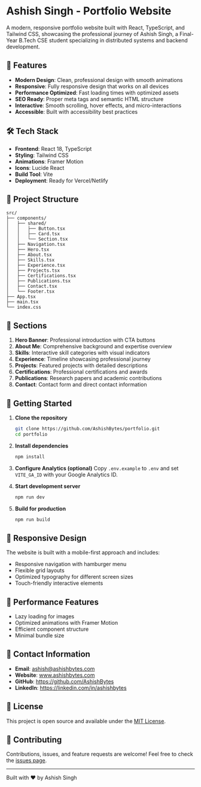 # Ashish Singh - Portfolio Website

A modern, responsive portfolio website built with React, TypeScript, and Tailwind CSS, showcasing the professional journey of Ashish Singh, a Final-Year B.Tech CSE student specializing in distributed systems and backend development.

## 🚀 Features

- **Modern Design**: Clean, professional design with smooth animations
- **Responsive**: Fully responsive design that works on all devices
- **Performance Optimized**: Fast loading times with optimized assets
- **SEO Ready**: Proper meta tags and semantic HTML structure
- **Interactive**: Smooth scrolling, hover effects, and micro-interactions
- **Accessible**: Built with accessibility best practices

## 🛠️ Tech Stack

- **Frontend**: React 18, TypeScript
- **Styling**: Tailwind CSS
- **Animations**: Framer Motion
- **Icons**: Lucide React
- **Build Tool**: Vite
- **Deployment**: Ready for Vercel/Netlify

## 📁 Project Structure

```
src/
├── components/
│   ├── shared/
│   │   ├── Button.tsx
│   │   ├── Card.tsx
│   │   └── Section.tsx
│   ├── Navigation.tsx
│   ├── Hero.tsx
│   ├── About.tsx
│   ├── Skills.tsx
│   ├── Experience.tsx
│   ├── Projects.tsx
│   ├── Certifications.tsx
│   ├── Publications.tsx
│   ├── Contact.tsx
│   └── Footer.tsx
├── App.tsx
├── main.tsx
└── index.css
```

## 🎨 Sections

1. **Hero Banner**: Professional introduction with CTA buttons
2. **About Me**: Comprehensive background and expertise overview
3. **Skills**: Interactive skill categories with visual indicators
4. **Experience**: Timeline showcasing professional journey
5. **Projects**: Featured projects with detailed descriptions
6. **Certifications**: Professional certifications and awards
7. **Publications**: Research papers and academic contributions
8. **Contact**: Contact form and direct contact information

## 🚀 Getting Started

1. **Clone the repository**
   ```bash
   git clone https://github.com/AshishBytes/portfolio.git
   cd portfolio
   ```

2. **Install dependencies**
   ```bash
   npm install
   ```

3. **Configure Analytics (optional)**
   Copy `.env.example` to `.env` and set `VITE_GA_ID` with your Google Analytics ID.

4. **Start development server**
   ```bash
   npm run dev
   ```

5. **Build for production**
   ```bash
   npm run build
   ```

## 📱 Responsive Design

The website is built with a mobile-first approach and includes:
- Responsive navigation with hamburger menu
- Flexible grid layouts
- Optimized typography for different screen sizes
- Touch-friendly interactive elements

## 🎯 Performance Features

- Lazy loading for images
- Optimized animations with Framer Motion
- Efficient component structure
- Minimal bundle size

## 📧 Contact Information

- **Email**: ashish@ashishbytes.com
- **Website**: www.ashishbytes.com
- **GitHub**: https://github.com/AshishBytes
- **LinkedIn**: https://linkedin.com/in/ashishbytes

## 📄 License

This project is open source and available under the [MIT License](LICENSE).

## 🤝 Contributing

Contributions, issues, and feature requests are welcome! Feel free to check the [issues page](https://github.com/AshishBytes/portfolio/issues).

---

Built with ❤️ by Ashish Singh